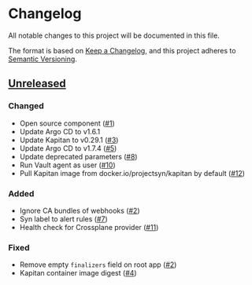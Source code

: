 # Changelog
All notable changes to this project will be documented in this file.

The format is based on [Keep a Changelog](https://keepachangelog.com/en/1.0.0/),
and this project adheres to [Semantic Versioning](https://semver.org/spec/v2.0.0.html).

## [Unreleased]
### Changed

- Open source component ([#1])
- Update Argo CD to v1.6.1
- Update Kapitan to v0.29.1 ([#3])
- Update Argo CD to v1.7.4 ([#5])
- Update deprecated parameters ([#8])
- Run Vault agent as user ([#10])
- Pull Kapitan image from docker.io/projectsyn/kapitan by default ([#12])

### Added

- Ignore CA bundles of webhooks ([#2])
- Syn label to alert rules ([#7])
- Health check for Crossplane provider ([#11])

### Fixed

- Remove empty `finalizers` field on root app ([#2])
- Kapitan container image digest ([#4])

[Unreleased]: https://github.com/projectsyn/component-argocd/compare/546caccdd6868a8085aaa29d9e7a159ea53ff0aa..HEAD

[#1]: https://github.com/projectsyn/component-argocd/pull/1
[#2]: https://github.com/projectsyn/component-argocd/pull/2
[#3]: https://github.com/projectsyn/component-argocd/pull/3
[#4]: https://github.com/projectsyn/component-argocd/pull/4
[#5]: https://github.com/projectsyn/component-argocd/pull/5
[#7]: https://github.com/projectsyn/component-argocd/pull/7
[#8]: https://github.com/projectsyn/component-argocd/pull/8
[#10]: https://github.com/projectsyn/component-argocd/pull/10
[#11]: https://github.com/projectsyn/component-argocd/pull/11
[#12]: https://github.com/projectsyn/component-argocd/pull/12
